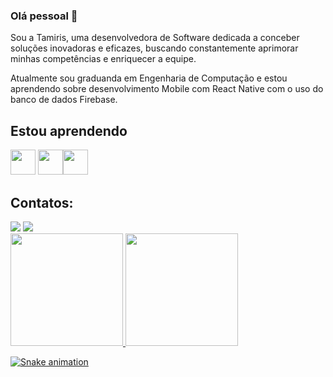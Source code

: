 ### Olá pessoal 👋

Sou a Tamiris, uma desenvolvedora de Software dedicada a conceber soluções inovadoras e eficazes, buscando constantemente aprimorar minhas competências e enriquecer a equipe.

Atualmente sou graduanda em Engenharia de Computação e estou aprendendo sobre desenvolvimento Mobile com React Native com o uso do banco de dados Firebase.

## Estou aprendendo

<img loading="lazy" src="https://cdn.jsdelivr.net/gh/devicons/devicon/icons/javascript/javascript-original.svg" width="40" height="40"/> <img loading="lazy" src="https://cdn.jsdelivr.net/gh/devicons/devicon/icons/firebase/firebase-plain-wordmark.svg" width="40" height="40"/><img loading="lazy" src="https://cdn.jsdelivr.net/gh/devicons/devicon/icons/react/react-original-wordmark.svg" width="40" height="40"/>

## Contatos:

<div>
<a href = "tamiris.lemes18@gmail.com"><img loading="lazy" src="https://img.shields.io/badge/Gmail-D14836?style=for-the-badge&logo=gmail&logoColor=white" target="_blank"></a>
<a href="https://www.linkedin.com/in/tamiristavaress/" target="_blank"><img loading="lazy" src="https://img.shields.io/badge/-LinkedIn-%230077B5?style=for-the-badge&logo=linkedin&logoColor=white" target="_blank"></a>   
</div>

<div>
<a href="https://github.com/tamitavares">
<img loading="lazy" height="180em" src="https://github-readme-stats.vercel.app/api/top-langs/?username=tamitavares&layout=compact&langs_count=7&theme=dracula"/>
<img loading="lazy" height="180em" src="https://github-readme-stats.vercel.app/api?username=tamitavares&show_icons=true&theme=dracula&include_all_commits=true&count_private=true"/>
</div>

![Snake animation](https://github.com/tamitavares/tamitavares/blob/output/github-contribution-grid-snake.svg)

